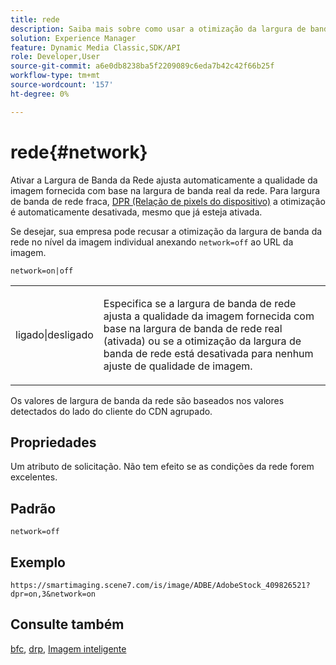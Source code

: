```yaml
---
title: rede
description: Saiba mais sobre como usar a otimização da largura de banda da rede para ajustar a qualidade da imagem fornecida com base na largura de banda real da rede.
solution: Experience Manager
feature: Dynamic Media Classic,SDK/API
role: Developer,User
source-git-commit: a6e0db8238ba5f2209089c6eda7b42c42f66b25f
workflow-type: tm+mt
source-wordcount: '157'
ht-degree: 0%

---
```


# rede{#network}

Ativar a Largura de Banda da Rede ajusta automaticamente a qualidade da imagem fornecida com base na largura de banda real da rede. Para largura de banda de rede fraca, [DPR (Relação de pixels do dispositivo)](/help/aem-is-ir-api/is-api/http-ref/image-serving-api-ref/c-http-protocol-reference/c-command-reference/r-dpr.md) a otimização é automaticamente desativada, mesmo que já esteja ativada.

Se desejar, sua empresa pode recusar a otimização da largura de banda da rede no nível da imagem individual anexando `network=off` ao URL da imagem.

`network=on|off`

<table id="simpletable_2D23B1B282CD4216AB5BE7E7430D1B3F"> 
 <tr class="strow"> 
  <td class="stentry"> <p> <span class="codeph"> ligado|desligado </span> </p> </td> 
  <td class="stentry"> <p>Especifica se a largura de banda de rede ajusta a qualidade da imagem fornecida com base na largura de banda de rede real (ativada) ou se a otimização da largura de banda de rede está desativada para nenhum ajuste de qualidade de imagem.</p> </td> 
 </tr> 
</table>

Os valores de largura de banda da rede são baseados nos valores detectados do lado do cliente do CDN agrupado.

## Propriedades

Um atributo de solicitação. Não tem efeito se as condições da rede forem excelentes.

## Padrão

`network=off`

## Exemplo

`https://smartimaging.scene7.com/is/image/ADBE/AdobeStock_409826521?dpr=on,3&network=on`

## Consulte também

[bfc](/help/aem-is-ir-api/is-api/http-ref/image-serving-api-ref/c-http-protocol-reference/c-command-reference/r-bfc.md), [drp](/help/aem-is-ir-api/is-api/http-ref/image-serving-api-ref/c-http-protocol-reference/c-command-reference/r-dpr.md), [Imagem inteligente](https://experienceleague.adobe.com/docs/experience-manager-cloud-service/content/assets/dynamicmedia/imaging-faq.html?lang=en)